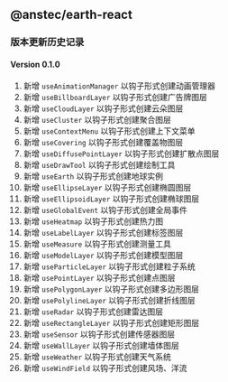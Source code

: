 ## @anstec/earth-react

### 版本更新历史记录

#### Version 0.1.0
1. 新增 `useAnimationManager` 以钩子形式创建动画管理器
2. 新增 `useBillboardLayer` 以钩子形式创建广告牌图层
3. 新增 `useCloudLayer` 以钩子形式创建云朵图层
4. 新增 `useCluster` 以钩子形式创建聚合图层
5. 新增 `useContextMenu` 以钩子形式创建上下文菜单
6. 新增 `useCovering` 以钩子形式创建覆盖物图层
7. 新增 `useDiffusePointLayer` 以钩子形式创建扩散点图层
8. 新增 `useDrawTool` 以钩子形式创建绘制工具
9. 新增 `useEarth` 以钩子形式创建地球实例
10. 新增 `useEllipseLayer` 以钩子形式创建椭圆图层
11. 新增 `useEllipsoidLayer` 以钩子形式创建椭球图层
12. 新增 `useGlobalEvent` 以钩子形式创建全局事件
13. 新增 `useHeatmap` 以钩子形式创建热力图
14. 新增 `useLabelLayer` 以钩子形式创建标签图层
15. 新增 `useMeasure` 以钩子形式创建测量工具
16. 新增 `useModelLayer` 以钩子形式创建模型图层
17. 新增 `useParticleLayer` 以钩子形式创建粒子系统
18. 新增 `usePointLayer` 以钩子形式创建点图层
19. 新增 `usePolygonLayer` 以钩子形式创建多边形图层
20. 新增 `usePolylineLayer` 以钩子形式创建折线图层
21. 新增 `useRadar` 以钩子形式创建雷达图层
22. 新增 `useRectangleLayer` 以钩子形式创建矩形图层
23. 新增 `useSensor` 以钩子形式创建传感器图层
24. 新增 `useWallLayer` 以钩子形式创建墙体图层
25. 新增 `useWeather` 以钩子形式创建天气系统
26. 新增 `useWindField` 以钩子形式创建风场、洋流
